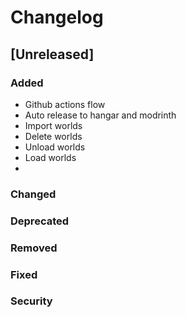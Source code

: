 # Changelog

## [Unreleased]

### Added
- Github actions flow
- Auto release to hangar and modrinth
- Import worlds 
- Delete worlds
- Unload worlds
- Load worlds
- 
### Changed

### Deprecated

### Removed

### Fixed

### Security
